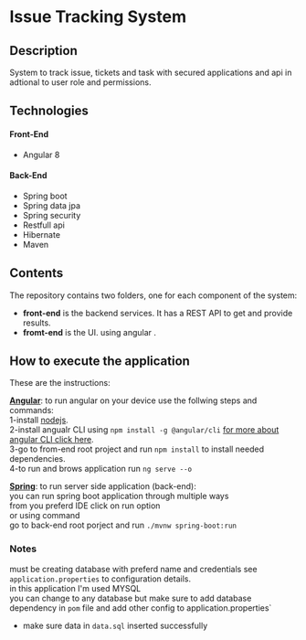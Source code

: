 # Issue Tracking System

## Description
System to track issue, tickets and task with secured applications and api in adtional to user role and permissions. 

## Technologies
#### Front-End
* Angular 8
#### Back-End
* Spring boot
* Spring data jpa
* Spring security
* Restfull api
* Hibernate
* Maven


## Contents

The repository contains two folders, one for each component of the system:

* **front-end** is the backend services. It has a REST API to get and provide results.
* **fromt-end** is the UI. using angular .


## How to execute the application

These are the instructions:

**[Angular](https://angular.io/)**: to run angular on your device use the follwing steps and commands:  
 1-install [nodejs](https://nodejs.org/en/).  
 2-install angualr CLI using `npm install -g @angular/cli` [for more about angular CLI click here](https://cli.angular.io/).  
 3-go to from-end root project and run `npm install` to install needed dependencies.  
 4-to run and brows application run `ng serve --o`  
 
 **[Spring](https://spring.io/)**: to run server side application (back-end):  
 you can run spring boot application through multiple ways  
  from you preferd IDE click on run option  
  or using command  
  go to back-end root porject and run `./mvnw spring-boot:run`

### Notes
must be creating database with preferd name and credentials see `application.properties` to configuration details.  
in this application I'm used MYSQL  
you can change to any database but make sure to add database dependency in `pom` file and add other config to application.properties`  
* make sure data in `data.sql` inserted successfully
